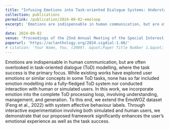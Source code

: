 ```yaml
---
title: "Infusing Emotions into Task-oriented Dialogue Systems: Understanding, Management, and Generation"
collection: publications
permalink: /publication/2024-09-02-emoloop
excerpt: 'Emotions are indispensable in human communication, but are often overlooked in task-oriented dialogue (ToD) modelling, where the task success is the primary focus. While existing works have explored user emotions or similar concepts in some ToD tasks, none has so far included emotion modelling into a fully-fledged ToD system nor conducted interaction with human or simulated users. In this work, we incorporate emotion into the complete ToD processing loop, involving understanding, management, and generation. To this end, we extend the EmoWOZ dataset (Feng et al., 2022) with system affective behaviour labels. Through interactive experimentation involving both simulated and human users, we demonstrate that our proposed framework significantly enhances the user’s emotional experience as well as the task success.
'
date: 2024-09-02
venue: 'Proceedings of the 25nd Annual Meeting of the Special Interest Group on Discourse and Dialogue (SIGDIAL 2024)'
paperurl: 'https://aclanthology.org/2024.sigdial-1.60/'
# citation: 'Your Name, You. (2009). &quot;Paper Title Number 1.&quot; <i>Journal 1</i>. 1(1).'
---
```

Emotions are indispensable in human communication, but are often overlooked in task-oriented dialogue (ToD) modelling, where the task success is the primary focus. While existing works have explored user emotions or similar concepts in some ToD tasks, none has so far included emotion modelling into a fully-fledged ToD system nor conducted interaction with human or simulated users. In this work, we incorporate emotion into the complete ToD processing loop, involving understanding, management, and generation. To this end, we extend the EmoWOZ dataset (Feng et al., 2022) with system affective behaviour labels. Through interactive experimentation involving both simulated and human users, we demonstrate that our proposed framework significantly enhances the user’s emotional experience as well as the task success.

<!-- [Download paper here](http://shutongfeng.github.io/files/emoloop.pdf) -->

<!-- Recommended citation: Your Name, You. (2009). "Paper Title Number 1." <i>Journal 1</i>. 1(1). -->
